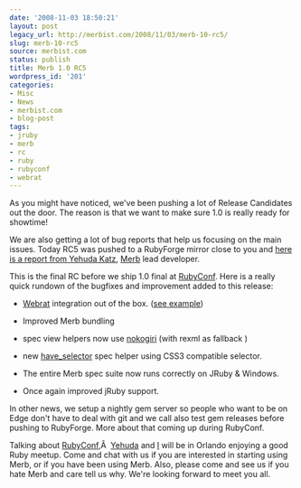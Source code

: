```yaml
---
date: '2008-11-03 18:50:21'
layout: post
legacy_url: http://merbist.com/2008/11/03/merb-10-rc5/
slug: merb-10-rc5
source: merbist.com
status: publish
title: Merb 1.0 RC5
wordpress_id: '201'
categories:
- Misc
- News
- merbist.com
- blog-post
tags:
- jruby
- merb
- rc
- ruby
- rubyconf
- webrat
---
```


As you might have noticed, we've been pushing a lot of Release Candidates out the door. The reason is that we want to make sure 1.0 is really ready for showtime!

We are also getting a lot of bug reports that help us focusing on the main issues. Today RC5 was pushed to a RubyForge mirror close to you and [here is a report from Yehuda Katz](http://yehudakatz.com/2008/11/03/merb-rc5-final-rc/), [Merb](http://merbivore.com) lead developer.

This is the final RC before we ship 1.0 final at [RubyConf](http://rubyconf.org/). Here is a really quick rundown of the bugfixes and improvement added to this release:



	
  * [Webrat](http://github.com/brynary/webrat/tree/master) integration out of the box. ([see example](http://github.com/wycats/merb/tree/master/merb-core/spec/public/webrat/webrat_spec.rb))

	
  * Improved Merb bundling

	
  * spec view helpers now use [nokogiri](http://tenderlovemaking.com/2008/10/30/nokogiri-is-released/) (with rexml as fallback )

	
  * new [have_selector](http://github.com/wycats/merb/tree/master/merb-core/spec/public/test/view_matchers_spec.rb#L16-36) spec helper using CSS3 compatible selector.

	
  * The entire Merb spec suite now runs correctly on JRuby & Windows.

	
  * Once again improved jRuby support.


In other news, we setup a nightly gem server so people who want to be on Edge don't have to deal with git and we call also test gem releases before pushing to RubyForge. More about that coming up during RubyConf.

Talking about [RubyConf](http://rubyconf.org/),Â  [Yehuda](http://yehudakatz.com) and [I](http://merbist.com/about/) will be in Orlando enjoying a good Ruby meetup. Come and chat with us if you are interested in starting using Merb, or if you have been using Merb. Also, please come and see us if you hate Merb and care tell us why. We're looking forward to meet you all.
